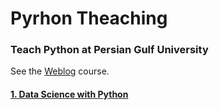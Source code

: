 # Pyrhon Theaching
### Teach Python at Persian Gulf University
See the [Weblog](https://sharafdini.github.io/Pyrhon-Teaching/) course.


#### [1. Data Science with Python](https://nbviewer.jupyter.org/github/sharafdini/Pyrhon-Teaching/blob/main/DataSci_Python00/9%20esfand.ipynb)
